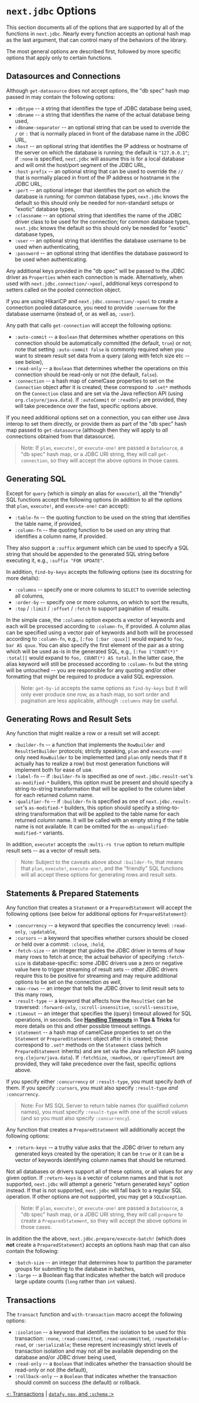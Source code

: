 # `next.jdbc` Options

This section documents all of the options that are supported by all of the functions in `next.jdbc`. Nearly every function accepts an optional hash map as the last argument, that can control many of the behaviors of the library.

The most general options are described first, followed by more specific options that apply only to certain functions.

## Datasources and Connections

Although `get-datasource` does not accept options, the "db spec" hash map passed in may contain the following options:

* `:dbtype` -- a string that identifies the type of JDBC database being used,
* `:dbname` -- a string that identifies the name of the actual database being used,
* `:dbname-separator` -- an optional string that can be used to override the `/` or `:` that is normally placed in front of the database name in the JDBC URL,
* `:host` -- an optional string that identifies the IP address or hostname of the server on which the database is running; the default is `"127.0.0.1"`; if `:none` is specified, `next.jdbc` will assume this is for a local database and will omit the host/port segment of the JDBC URL,
* `:host-prefix` -- an optional string that can be used to override the `//` that is normally placed in front of the IP address or hostname in the JDBC URL,
* `:port` -- an optional integer that identifies the port on which the database is running; for common database types, `next.jdbc` knows the default so this should only be needed for non-standard setups or "exotic" database types,
* `:classname` -- an optional string that identifies the name of the JDBC driver class to be used for the connection; for common database types, `next.jdbc` knows the default so this should only be needed for "exotic" database types,
* `:user` -- an optional string that identifies the database username to be used when authenticating,
* `:password` -- an optional string that identifies the database password to be used when authenticating.

Any additional keys provided in the "db spec" will be passed to the JDBC driver as `Properties` when each connection is made. Alternatively, when used with `next.jdbc.connection/->pool`, additional keys correspond to setters called on the pooled connection object.

If you are using HikariCP and `next.jdbc.connection/->pool` to create a connection pooled datasource, you need to provide `:username` for the database username (instead of, or as well as, `:user`).

Any path that calls `get-connection` will accept the following options:

* `:auto-commit` -- a `Boolean` that determines whether operations on this connection should be automatically committed (the default, `true`) or not; note that setting `:auto-commit false` is commonly required when you want to stream result set data from a query (along with fetch size etc -- see below),
* `:read-only` -- a `Boolean` that determines whether the operations on this connection should be read-only or not (the default, `false`).
* `:connection` -- a hash map of camelCase properties to set on the `Connection` object after it is created; these correspond to `.set*` methods on the `Connection` class and are set via the Java reflection API (using `org.clojure/java.data`). If `:autoCommit` or `:readOnly` are provided, they will take precedence over the fast, specific options above.

If you need additional options set on a connection, you can either use Java interop to set them directly, or provide them as part of the "db spec" hash map passed to `get-datasource` (although then they will apply to _all_ connections obtained from that datasource).

> Note: If `plan`, `execute!`, or `execute-one!` are passed a `DataSource`, a "db spec" hash map, or a JDBC URI string, they will call `get-connection`, so they will accept the above options in those cases.

## Generating SQL

Except for `query` (which is simply an alias for `execute!`), all the "friendly" SQL functions accept the following options (in addition to all the options that `plan`, `execute!`, and `execute-one!` can accept):

* `:table-fn` -- the quoting function to be used on the string that identifies the table name, if provided,
* `:column-fn` -- the quoting function to be used on any string that identifies a column name, if provided.

They also support a `:suffix` argument which can be used to specify a SQL string that should be appended to the generated SQL string before executing it, e.g., `:suffix "FOR UPDATE"`.

In addition, `find-by-keys` accepts the following options (see its docstring for more details):

* `:columns` -- specify one or more columns to `SELECT` to override selecting all columns,
* `:order-by` -- specify one or more columns, on which to sort the results,
* `:top` / `:limit` / `:offset` / `:fetch` to support pagination of results.

In the simple case, the `:columns` option expects a vector of keywords and each will be processed according to `:column-fn`, if provided. A column alias can be specified using a vector pair of keywords and both will be processed according to `:column-fn`, e.g., `[:foo [:bar :quux]]` would expand to `foo, bar AS quux`. You can also specify the first element of the pair as a string which will be used as-is in the generated SQL, e.g., `[:foo ["COUNT(*)" :total]]` would expand to `foo, COUNT(*) AS total`. In the latter case, the alias keyword will still be processed according to `:column-fn` but the string will be untouched -- you are responsible for any quoting and/or other formatting that might be required to produce a valid SQL expression.

> Note: `get-by-id` accepts the same options as `find-by-keys` but it will only ever produce one row, as a hash map, so sort order and pagination are less applicable, although `:columns` may be useful.

## Generating Rows and Result Sets

Any function that might realize a row or a result set will accept:

* `:builder-fn` -- a function that implements the `RowBuilder` and `ResultSetBuilder` protocols; strictly speaking, `plan` and `execute-one!` only need `RowBuilder` to be implemented (and `plan` only needs that if it actually has to realize a row) but most generation functions will implement both for ease of use.
* `:label-fn` -- if `:builder-fn` is specified as one of `next.jdbc.result-set`'s `as-modified-*` builders, this option must be present and should specify a string-to-string transformation that will be applied to the column label for each returned column name.
* `:qualifier-fn` -- if `:builder-fn` is specified as one of `next.jdbc.result-set`'s `as-modified-*` builders, this option should specify a string-to-string transformation that will be applied to the table name for each returned column name. It will be called with an empty string if the table name is not available. It can be omitted for the `as-unqualified-modified-*` variants.

In addition, `execute!` accepts the `:multi-rs true` option to return multiple result sets -- as a vector of result sets.

> Note: Subject to the caveats above about `:builder-fn`, that means that `plan`, `execute!`, `execute-one!`, and the "friendly" SQL functions will all accept these options for generating rows and result sets.

## Statements & Prepared Statements

Any function that creates a `Statement` or a `PreparedStatement` will accept the following options (see below for additional options for `PreparedStatement`):

* `:concurrency` -- a keyword that specifies the concurrency level: `:read-only`, `:updatable`,
* `:cursors` -- a keyword that specifies whether cursors should be closed or held over a commit: `:close`, `:hold`,
* `:fetch-size` -- an integer that guides the JDBC driver in terms of how many rows to fetch at once; the actual behavior of specifying `:fetch-size` is database-specific: some JDBC drivers use a zero or negative value here to trigger streaming of result sets -- other JDBC drivers require this to be positive for streaming and may require additional options to be set on the connection _as well_,
* `:max-rows` -- an integer that tells the JDBC driver to limit result sets to this many rows,
* `:result-type` -- a keyword that affects how the `ResultSet` can be traversed: `:forward-only`, `:scroll-insensitive`, `:scroll-sensitive`,
* `:timeout` -- an integer that specifies the (query) timeout allowed for SQL operations, in seconds. See [**Handling Timeouts**](/doc/tips-and-tricks.md#handling-timeouts) in **Tips & Tricks** for more details on this and other possible timeout settings.
* `:statement` -- a hash map of camelCase properties to set on the `Statement` or `PreparedStatement` object after it is created; these correspond to `.set*` methods on the `Statement` class (which `PreparedStatement` inherits) and are set via the Java reflection API (using `org.clojure/java.data`). If `:fetchSize`, `:maxRows`, or `:queryTimeout` are provided, they will take precedence over the fast, specific options above.

If you specify either `:concurrency` or `:result-type`, you must specify _both_ of them. If you specify `:cursors`, you must also specify `:result-type` _and_ `:concurrency`.

> Note: For MS SQL Server to return table names (for qualified column names), you must specify `:result-type` with one of the scroll values (and so you must also specify `:concurrency`).

Any function that creates a `PreparedStatement` will additionally accept the following options:

* `:return-keys` -- a truthy value asks that the JDBC driver to return any generated keys created by the operation; it can be `true` or it can be a vector of keywords identifying column names that should be returned.

Not all databases or drivers support all of these options, or all values for any given option. If `:return-keys` is a vector of column names and that is not supported, `next.jdbc` will attempt a generic "return generated keys" option instead. If that is not supported, `next.jdbc` will fall back to a regular SQL operation. If other options are not supported, you may get a `SQLException`.

> Note: If `plan`, `execute!`, or `execute-one!` are passed a `DataSource`, a "db spec" hash map, or a JDBC URI string, they will call `prepare` to create a `PreparedStatement`, so they will accept the above options in those cases.

In addition the the above, `next.jdbc.prepare/execute-batch!` (which does **not** create a `PreparedStatement`) accepts an options hash map that can also contain the following:

* `:batch-size` -- an integer that determines how to partition the parameter groups for submitting to the database in batches,
* `:large` -- a Boolean flag that indicates whether the batch will produce large update counts (`long` rather than `int` values).

## Transactions

The `transact` function and `with-transaction` macro accept the following options:

* `:isolation` -- a keyword that identifies the isolation to be used for this transaction: `:none`, `:read-committed`, `:read-uncommitted`, `:repeatedable-read`, or `:serializable`; these represent increasingly strict levels of transaction isolation and may not all be available depending on the database and/or JDBC driver being used,
* `:read-only` -- a `Boolean` that indicates whether the transaction should be read-only or not (the default),
* `:rollback-only` -- a `Boolean` that indicates whether the transaction should commit on success (the default) or rollback.

[<: Transactions](/doc/transactions.md) | [`datafy`, `nav`, and `:schema` :>](/doc/datafy-nav-and-schema.md)
